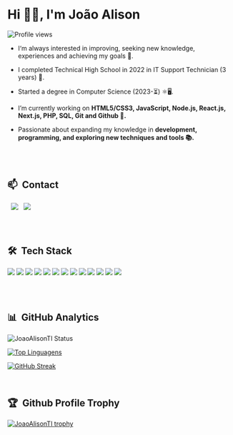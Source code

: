 

<h1 align="left">Hi 👋🏽, I'm João Alison</h1>
<p align="left"> <img src="https://komarev.com/ghpvc/?username=JoaoAlisonTI&color=blue" alt="Profile views" /> </p>

- I‘m always interested in improving, seeking new knowledge, experiences and achieving my goals 🚀.

- I completed Technical High School in 2022 in IT Support Technician (3 years) 🏫.

- Started a degree in Computer Science (2023-⏳) ⚛️🖥️.

- I’m currently working on **HTML5/CSS3, JavaScript, Node.js, React.js, Next.js, PHP, SQL, Git and Github 🔭.**

- Passionate about expanding my knowledge in **development, programming, and exploring new techniques and tools 📚.**

</br></br>

## 📫 &nbsp;Contact

<p align="left">
&nbsp;&nbsp;<a href="https://www.linkedin.com/in/joão-alison-de-sousa-martins-139b21238" target="_blank"><img align="center" src="https://img.shields.io/badge/LinkedIn-0077B5?style=for-the-badge&logo=linkedin&logoColor=white" /></a>&nbsp;&nbsp;
<a href="https://www.instagram.com/joao_alison_23/" target="_blank"><img align="center" src="https://img.shields.io/badge/Instagram-E4405F?style=for-the-badge&logo=instagram&logoColor=white" /></a>
</p>

</br></br>

## 🛠️ &nbsp;Tech Stack

<p align="left">
<img src="https://img.shields.io/badge/HTML5-E34F26?style=for-the-badge&logo=html5&logoColor=white" />
<img src="https://img.shields.io/badge/CSS3-1572B6?style=for-the-badge&logo=css3&logoColor=white" />
<img src="https://img.shields.io/badge/JavaScript-323330?style=for-the-badge&logo=javascript&logoColor=F7DF1E" />
<img src="https://img.shields.io/badge/TypeScript-007ACC?style=for-the-badge&logo=typescript&logoColor=white" />
<img src="https://img.shields.io/badge/Next.js-000?logo=nextdotjs&logoColor=fff&style=for-the-badge" />
<img src="https://img.shields.io/badge/React-20232A?style=for-the-badge&logo=react&logoColor=61DAFB" />
<img src="https://img.shields.io/badge/Node.js-339933?style=for-the-badge&logo=nodedotjs&logoColor=white" />
<img src="https://img.shields.io/badge/npm-CB3837?style=for-the-badge&logo=npm&logoColor=white" />
<img src="https://img.shields.io/badge/PHP-777BB4?style=for-the-badge&logo=php&logoColor=white" />
<img src="https://img.shields.io/badge/MySQL-005C84?style=for-the-badge&logo=mysql&logoColor=white" />
<img src="https://img.shields.io/badge/Bootstrap-563D7C?style=for-the-badge&logo=bootstrap&logoColor=white" />
<img src="https://img.shields.io/badge/GIT-E44C30?style=for-the-badge&logo=git&logoColor=white" />
<img src="https://img.shields.io/badge/GitHub-100000?style=for-the-badge&logo=github&logoColor=white" />



</br></br>

## 📊  &nbsp;GitHub Analytics


![JoaoAlisonTI Status](https://github-readme-stats.vercel.app/api?username=JoaoAlisonTI&show_icons=true&theme=radical)

[![Top Linguagens](https://github-readme-stats.vercel.app/api/top-langs/?username=JoaoAlisonTI&layout=compact&theme=radical)](https://github.com/anuraghazra/github-readme-stats)

[![GitHub Streak](https://streak-stats.demolab.com/?user=JoaoAlisonTI&theme=radical)](https://git.io/streak-stats)

<br />

## 🏆 &nbsp;Github Profile Trophy

[![JoaoAlisonTI trophy](https://github-profile-trophy.vercel.app/?username=JoaoAlisonTI&theme=radical)](https://github.com/ryo-ma/github-profile-trophy)

<br />
